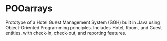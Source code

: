 # POOarrays
Prototype of a Hotel Guest Management System (SGH) built in Java using Object-Oriented Programming principles. Includes Hotel, Room, and Guest entities, with check-in, check-out, and reporting features.
